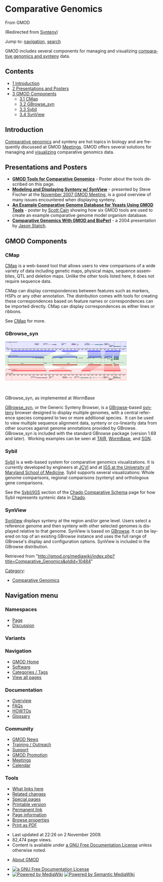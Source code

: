 <div id="mw-page-base" class="noprint">

</div>

<div id="mw-head-base" class="noprint">

</div>

<div id="content" class="mw-body" role="main">

<span id="top"></span>

<div id="mw-js-message" style="display:none;">

</div>



# <span dir="auto">Comparative Genomics</span>

<div id="bodyContent">

<div id="siteSub">

From GMOD

</div>

<div id="contentSub">

(Redirected from
[Synteny](http://gmod.org/mediawiki/index.php?title=Synteny&redirect=no "Synteny"))

</div>

<div id="jump-to-nav" class="mw-jump">

Jump to: [navigation](#mw-navigation), [search](#p-search)

</div>

<div id="mw-content-text" class="mw-content-ltr" lang="en" dir="ltr">

GMOD includes several components for managing and visualizing
[comparative genomics and
synteny](Category:Comparative_Genomics "Category:Comparative Genomics")
data.

<div id="toc" class="toc">

<div id="toctitle">

## Contents

</div>

- [<span class="tocnumber">1</span>
  <span class="toctext">Introduction</span>](#Introduction)
- [<span class="tocnumber">2</span> <span class="toctext">Presentations
  and Posters</span>](#Presentations_and_Posters)
- [<span class="tocnumber">3</span> <span class="toctext">GMOD
  Components</span>](#GMOD_Components)
  - [<span class="tocnumber">3.1</span>
    <span class="toctext">CMap</span>](#CMap)
  - [<span class="tocnumber">3.2</span>
    <span class="toctext">GBrowse_syn</span>](#GBrowse_syn)
  - [<span class="tocnumber">3.3</span>
    <span class="toctext">Sybil</span>](#Sybil)
  - [<span class="tocnumber">3.4</span>
    <span class="toctext">SynView</span>](#SynView)

</div>

## <span id="Introduction" class="mw-headline">Introduction</span>

[Comparative
genomics](Category:Comparative_Genomics "Category:Comparative Genomics")
and synteny are hot topics in biology and are frequently discussed at
GMOD [Meetings](Meetings "Meetings"). GMOD offers several solutions for
managing and [visualizing](Visualization "Visualization") comparative
genomics data.

## <span id="Presentations_and_Posters" class="mw-headline">Presentations and Posters</span>

- **<a
  href="../mediawiki/images/c/cf/GMODToolsForComparativeGenomicsIGERTPoster.pdf"
  class="internal"
  title="GMODToolsForComparativeGenomicsIGERTPoster.pdf">GMOD Tools for
  Comparative Genomics</a>** - Poster about the tools described on this
  page.
- **<a href="../mediawiki/images/1/19/SyntenyModeling.pdf" class="internal"
  title="SyntenyModeling.pdf">Modeling and Displaying Synteny w/
  SynView</a>** - presented by Steve Fischer at the [November 2007 GMOD
  Meeting](November_2007_GMOD_Meeting "November 2007 GMOD Meeting"), is
  a good overview of many issues encountered when displaying synteny.
- **<a href="../mediawiki/images/d/d1/BoG2006.pdf" class="internal"
  title="BoG2006.pdf">An Example Comparative Genome Database for Yeasts
  Using GMOD Tools</a>** - poster by [Scott
  Cain](User:Scott "User:Scott") showing how six GMOD tools are used to
  create an example comparative genome model organism database.
- **<a href="../mediawiki/images/6/61/04-Stajich_NESCENT_GMOD.pdf"
  class="internal" title="04-Stajich NESCENT GMOD.pdf">Comparative
  Genomics With GMOD and BioPerl</a>** - a 2004 presentation by [Jason
  Stajich](User:Stajich "User:Stajich").

## <span id="GMOD_Components" class="mw-headline">GMOD Components</span>

### <span id="CMap" class="mw-headline">CMap</span>

[CMap](CMap.1 "CMap") is a web-based tool that allows users to view
comparisons of a wide variety of data including genetic maps, physical
maps, sequence assemblies, QTL and deletion maps. Unlike the other tools
listed here, it does not require sequence data.

CMap can display correspondences between features such as markers, HSPs
or any other annotation. The distribution comes with tools for creating
these correspondences based on feature names or correspondences can be
imported directly. CMap can display correspondences as either lines or
ribbons.

See [CMap](CMap.1 "CMap") for more.

### <span id="GBrowse_syn" class="mw-headline">GBrowse_syn</span>

<div class="thumb tright">

<div class="thumbinner" style="width:402px;">

<a href="File:GBrowse_syn.png" class="image"><img
src="../mediawiki/images/thumb/0/06/GBrowse_syn.png/400px-GBrowse_syn.png"
class="thumbimage"
srcset="../mediawiki/images/thumb/0/06/GBrowse_syn.png/600px-GBrowse_syn.png 1.5x, ../mediawiki/images/thumb/0/06/GBrowse_syn.png/800px-GBrowse_syn.png 2x"
width="400" height="128" /></a>

<div class="thumbcaption">

<div class="magnify">

<a href="File:GBrowse_syn.png" class="internal" title="Enlarge"><img
src="../mediawiki/skins/common/images/magnify-clip.png" width="15"
height="11" /></a>

</div>

GBrowse_syn, as implemented at WormBase

</div>

</div>

</div>

[GBrowse_syn](GBrowse_syn.1 "GBrowse syn"), or the Generic Synteny
Browser, is a [GBrowse](GBrowse.1 "GBrowse")-based
<a href="Synteny" class="mw-redirect" title="Synteny">synteny</a>
browser designed to display multiple genomes, with a central reference
species compared to two or more additional species.  It can be used to
view multiple sequence alignment data, synteny or co-linearity data from
other sources against genome annotations provided by GBrowse.
GBrowse_syn is included with the standard GBrowse package (version 1.69
and later).  Working examples can be seen at <a
href="http://www.arabidopsis.org/cgi-bin/gbrowse_syn/arabidopsis/?name=Chr1%3A8367000..8370501"
class="external text" rel="nofollow">TAIR</a>, <span class="pops"><a
href="http://dev.wormbase.org/db/seq/gbrowse_syn/compara?search_src=Cele;name=X:1050001..1150000"
class="external text" rel="nofollow">WormBase</a></span>, and
<a href="http://solgenomics.net/gbrowse2/bin/gbrowse_syn/sol3/"
class="external text" rel="nofollow">SGN</a>.

### <span id="Sybil" class="mw-headline">Sybil</span>

[Sybil](Sybil "Sybil") is a web-based system for comparative genomics
visualizations. It is currently developed by engineers at
<a href="http://jcvi.org" class="external text" rel="nofollow">JCVI</a>
and at <a href="http://medschool.umaryland.edu" class="external text"
rel="nofollow">IGS at the University of Maryland School of Medicine</a>.
Sybil supports several visualizations: Whole genome comparisons,
regional comparisons (synteny) and orthologous gene comparisons.

See the
[Sybil/IGS](Chado_Comparative_Schema#Sybil.2FIGS "Chado Comparative Schema")
section of the [Chado Comparative
Schema](Chado_Comparative_Schema "Chado Comparative Schema") page for
how Sybil represents syntenic data in
<a href="Chado" class="mw-redirect" title="Chado">Chado</a>.

### <span id="SynView" class="mw-headline">SynView</span>

[SynView](SynView "SynView") displays synteny at the region and/or gene
level. Users select a reference genome and then synteny with other
selected genomes is displayed relative to that genome. SynView is based
on [GBrowse](GBrowse.1 "GBrowse"). It can be layered on top of an
existing GBrowse instance and uses the full range of GBrowse's display
and configuration options. SynView is included in the GBrowse
distribution.

</div>

<div class="printfooter">

Retrieved from
"<http://gmod.org/mediawiki/index.php?title=Comparative_Genomics&oldid=10484>"

</div>

<div id="catlinks" class="catlinks">

<div id="mw-normal-catlinks" class="mw-normal-catlinks">

[Category](Special:Categories "Special:Categories"):

- [Comparative
  Genomics](Category:Comparative_Genomics "Category:Comparative Genomics")

</div>

</div>

<div class="visualClear">

</div>

</div>

</div>

<div id="mw-navigation">

## Navigation menu

<div id="mw-head">



<div id="left-navigation">

<div id="p-namespaces" class="vectorTabs" role="navigation"
aria-labelledby="p-namespaces-label">

### Namespaces

- <span id="ca-nstab-main"><a href="Comparative_Genomics" accesskey="c"
  title="View the content page [c]">Page</a></span>
- <span id="ca-talk"><a
  href="http://gmod.org/mediawiki/index.php?title=Talk:Comparative_Genomics&amp;action=edit&amp;redlink=1"
  accesskey="t"
  title="Discussion about the content page [t]">Discussion</a></span>

</div>

<div id="p-variants" class="vectorMenu emptyPortlet" role="navigation"
aria-labelledby="p-variants-label">

### 

### Variants[](#)

<div class="menu">

</div>

</div>

</div>

<div id="right-navigation">





</div>



</div>

</div>

</div>

<div id="mw-panel">

<div id="p-logo" role="banner">

<a href="Main_Page"
style="background-image: url(../images/GMOD-cogs.png);"
title="Visit the main page"></a>

</div>

<div id="p-Navigation" class="portal" role="navigation"
aria-labelledby="p-Navigation-label">

### Navigation

<div class="body">

- <span id="n-GMOD-Home">[GMOD Home](Main_Page)</span>
- <span id="n-Software">[Software](GMOD_Components)</span>
- <span id="n-Categories-.2F-Tags">[Categories /
  Tags](Categories)</span>
- <span id="n-View-all-pages">[View all pages](Special:AllPages)</span>

</div>

</div>

<div id="p-Documentation" class="portal" role="navigation"
aria-labelledby="p-Documentation-label">

### Documentation

<div class="body">

- <span id="n-Overview">[Overview](Overview)</span>
- <span id="n-FAQs">[FAQs](Category:FAQ)</span>
- <span id="n-HOWTOs">[HOWTOs](Category:HOWTO)</span>
- <span id="n-Glossary">[Glossary](Glossary)</span>

</div>

</div>

<div id="p-Community" class="portal" role="navigation"
aria-labelledby="p-Community-label">

### Community

<div class="body">

- <span id="n-GMOD-News">[GMOD News](GMOD_News)</span>
- <span id="n-Training-.2F-Outreach">[Training /
  Outreach](Training_and_Outreach)</span>
- <span id="n-Support">[Support](Support)</span>
- <span id="n-GMOD-Promotion">[GMOD Promotion](GMOD_Promotion)</span>
- <span id="n-Meetings">[Meetings](Meetings)</span>
- <span id="n-Calendar">[Calendar](Calendar)</span>

</div>

</div>

<div id="p-tb" class="portal" role="navigation"
aria-labelledby="p-tb-label">

### Tools

<div class="body">

- <span id="t-whatlinkshere"><a href="Special:WhatLinksHere/Comparative_Genomics" accesskey="j"
  title="A list of all wiki pages that link here [j]">What links here</a></span>
- <span id="t-recentchangeslinked"><a href="Special:RecentChangesLinked/Comparative_Genomics" accesskey="k"
  title="Recent changes in pages linked from this page [k]">Related
  changes</a></span>
- <span id="t-specialpages"><a href="Special:SpecialPages" accesskey="q"
  title="A list of all special pages [q]">Special pages</a></span>
- <span id="t-print"><a
  href="http://gmod.org/mediawiki/index.php?title=Comparative_Genomics&amp;printable=yes"
  rel="alternate" accesskey="p"
  title="Printable version of this page [p]">Printable version</a></span>
- <span id="t-permalink">[Permanent
  link](http://gmod.org/mediawiki/index.php?title=Comparative_Genomics&oldid=10484 "Permanent link to this revision of the page")</span>
- <span id="t-info">[Page
  information](http://gmod.org/mediawiki/index.php?title=Comparative_Genomics&action=info)</span>
- <span id="t-smwbrowselink"><a href="Special:Browse/Comparative_Genomics" rel="smw-browse">Browse
  properties</a></span>
- <span id="t-pdf">[Print as
  PDF](http://gmod.org/mediawiki/index.php?title=Special:PdfPrint&page=Comparative_Genomics)</span>

</div>

</div>

</div>

</div>

<div id="footer" role="contentinfo">

- <span id="footer-info-lastmod">Last updated at 22:26 on 2 November
  2009.</span>
- <span id="footer-info-viewcount">82,474 page views.</span>
- <span id="footer-info-copyright">Content is available under
  <a href="http://www.gnu.org/licenses/fdl-1.3.html" class="external"
  rel="nofollow">a GNU Free Documentation License</a> unless otherwise
  noted.</span>

<!-- -->

- <span id="footer-places-about">[About
  GMOD](GMOD:About "GMOD:About")</span>

<!-- -->

- <span id="footer-copyrightico">[<img src="http://www.gnu.org/graphics/gfdl-logo-small.png" width="88"
  height="31" alt="a GNU Free Documentation License" />](http://www.gnu.org/licenses/fdl-1.3.html)</span>
- <span id="footer-poweredbyico">[<img
  src="../mediawiki/skins/common/images/poweredby_mediawiki_88x31.png"
  width="88" height="31" alt="Powered by MediaWiki" />](http://www.mediawiki.org/)
  [<img
  src="../mediawiki/extensions/SemanticMediaWiki/resources/images/smw_button.png"
  width="88" height="31" alt="Powered by Semantic MediaWiki" />](https://www.semantic-mediawiki.org/wiki/Semantic_MediaWiki)</span>

<div style="clear:both">

</div>

</div>
